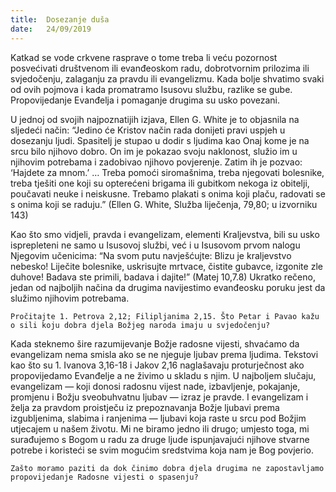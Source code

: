 ```yaml
---
title:  Dosezanje duša
date:   24/09/2019
---
```


Katkad se vode crkvene rasprave o tome treba li veću pozornost posvećivati društvenom ili evanđeoskom radu, dobrotvornim prilozima ili svjedočenju, zalaganju za pravdu ili evangelizmu. Kada bolje shvatimo svaki od ovih pojmova i kada promatramo Isusovu službu, razlike se gube. Propovijedanje Evanđelja i pomaganje drugima su usko povezani.

U jednoj od svojih najpoznatijih izjava, Ellen G. White je to objasnila na sljedeći način: “Jedino će Kristov način rada donijeti pravi uspjeh u dosezanju ljudi. Spasitelj je stupao u dodir s ljudima kao Onaj kome je na srcu bilo njihovo dobro. On im je pokazao svoju naklonost, služio im u njihovim potrebama i zadobivao njihovo povjerenje. Zatim ih je pozvao: ‘Hajdete za mnom.’ … Treba pomoći siromašnima, treba njegovati bolesnike, treba tješiti one koji su opterećeni brigama ili gubitkom nekoga iz obitelji, poučavati neuke i neiskusne. Trebamo plakati s onima koji plaču, radovati se s onima koji se raduju.” (Ellen G. White, Služba liječenja, 79,80; u izvorniku 143)

Kao što smo vidjeli, pravda i evangelizam, elementi Kraljevstva, bili su usko isprepleteni ne samo u Isusovoj službi, već i u Isusovom prvom nalogu Njegovim učenicima: “Na svom putu navješćujte: Blizu je kraljevstvo nebesko! Liječite bolesnike, uskrisujte mrtvace, čistite gubavce, izgonite zle duhove! Badava ste primili, badava i dajite!” (Matej 10,7.8) Ukratko rečeno, jedan od najboljih načina da drugima navijestimo evanđeosku poruku jest da služimo njihovim potrebama.

`Pročitajte 1. Petrova 2,12; Filipljanima 2,15. Što Petar i Pavao kažu o sili koju dobra djela Božjeg naroda imaju u svjedočenju?`

Kada steknemo šire razumijevanje Božje radosne vijesti, shvaćamo da evangelizam nema smisla ako se ne njeguje ljubav prema ljudima. Tekstovi kao što su 1. Ivanova 3,16-18 i Jakov 2,16 naglašavaju proturječnost ako propovijedamo Evanđelje a ne živimo u skladu s njim. U najboljem slučaju, evangelizam — koji donosi radosnu vijest nade, izbavljenje, pokajanje, promjenu i Božju sveobuhvatnu ljubav — izraz je pravde. I evangelizam i želja za pravdom proistječu iz prepoznavanja Božje ljubavi prema izgubljenima, slabima i ranjenima — ljubavi koja raste u srcu pod Božjim utjecajem u našem životu. Mi ne biramo jedno ili drugo; umjesto toga, mi surađujemo s Bogom u radu za druge ljude ispunjavajući njihove stvarne potrebe i koristeći se svim mogućim sredstvima koja nam je Bog povjerio.

`Zašto moramo paziti da dok činimo dobra djela drugima ne zapostavljamo propovijedanje Radosne vijesti o spasenju?`
